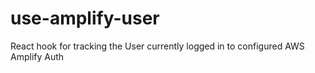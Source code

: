 # use-amplify-user
React hook for tracking the User currently logged in to configured AWS Amplify Auth
